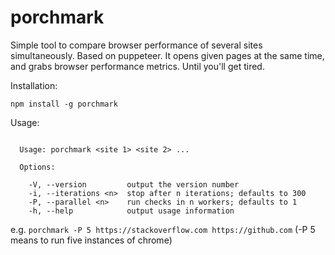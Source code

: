 # porchmark
Simple tool to compare browser performance of several sites simultaneously.
Based on puppeteer.
It opens given pages at the same time, and grabs browser performance metrics. Until you'll get tired.

Installation:
```
npm install -g porchmark
```

Usage:
```

  Usage: porchmark <site 1> <site 2> ...

  Options:

    -V, --version         output the version number
    -i, --iterations <n>  stop after n iterations; defaults to 300
    -P, --parallel <n>    run checks in n workers; defaults to 1
    -h, --help            output usage information
```

e.g. `porchmark -P 5 https://stackoverflow.com https://github.com`
(-P 5 means to run five instances of chrome)
